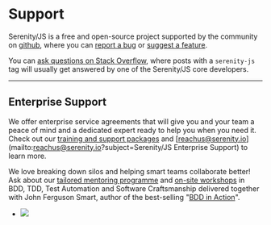 # Support

Serenity/JS is a free and open-source project supported by the community on 
[github](https://github.com/jan-molak/serenity-js), 
where you can [report a bug](https://github.com/jan-molak/serenity-js/issues) 
or [suggest a feature](https://github.com/jan-molak/serenity-js/pulls).

You can [ask questions on Stack Overflow](http://stackoverflow.com/questions/tagged/serenity-js), 
where posts with a `serenity-js` tag will usually get answered by one of the Serenity/JS 
core developers.

----

## Enterprise Support

We offer enterprise service agreements that will give you and your team a peace of mind
and a dedicated expert ready to help you when you need it.
Check out our [training and support packages](https://johnfergusonsmart.com/serenity-bdd-mentoring/)
and [reachus@serenity.io](mailto:reachus@serenity.io?subject=Serenity/JS Enterprise Support) to learn more.

We love breaking down silos and helping smart teams collaborate better! 
Ask about our [tailored mentoring programme](http://serenity.io/) 
and [on-site workshops](https://johnfergusonsmart.com/training/) 
in BDD, TDD, Test Automation and Software Craftsmanship delivered together with John Ferguson Smart, 
author of the best-selling "[BDD in Action](https://www.amazon.co.uk/BDD-Action-Behavior-driven-development-lifecycle/dp/161729165X/ref=as_li_ss_il?ie=UTF8&qid=1486260747&sr=8-1&keywords=BDD+in+action&linkCode=li2&tag=janmolakcom-21&linkId=3c3a42bc27eefe55fec30572d6f8ec23)".

<ul class="display">
<li class="image-display"><a class="image" href="https://www.amazon.co.uk/BDD-Action-Behavior-driven-development-lifecycle/dp/161729165X/ref=as_li_ss_il?ie=UTF8&qid=1486260747&sr=8-1&keywords=BDD+in+action&linkCode=li2&tag=janmolakcom-21&linkId=3c3a42bc27eefe55fec30572d6f8ec23" target="_blank"><img border="0" src="http://ws-eu.amazon-adsystem.com/widgets/q?_encoding=UTF8&ASIN=161729165X&Format=_SL160_&ID=AsinImage&MarketPlace=GB&ServiceVersion=20070822&WS=1&tag=janmolakcom-21" ></a><img src="https://ir-uk.amazon-adsystem.com/e/ir?t=janmolakcom-21&l=li2&o=2&a=161729165X" width="1" height="1" border="0" alt="" style="border:none !important; margin:0px !important;" /></li>
</ul>
